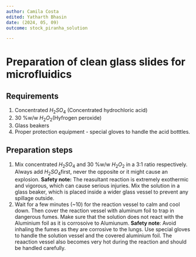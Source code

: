 ```yaml
---
author: Camila Costa
edited: Yatharth Bhasin
date: (2024, 05, 09)
outcome: stock_piranha_solution

---
```


# Preparation of clean glass slides for microfluidics



## Requirements

1. Concentrated $H_{2}SO_{4}$ (Concentrated hydrochloric acid)
2. 30 %w/w $H_2O_2$​ (Hyfrogen peroxide)
3. Glass beakers
4. Proper protection equipment - special gloves to handle the acid botttles.

## Preparation steps

1. Mix concentrated $H_{2}SO_{4}$ and 30 %w/w $H_2O_2$ in a 3:1 ratio respectively. Always add $H_{2}SO_{4}$​ first, never the opposite or it might cause an explosion. 
	**Safety note:** The reasultant reaction is extremely exothermic and vigorous, which can cause serious injuries. Mix the solution in a glass beaker, which is placed inside a wider glass vessel to prevent any spillage outside.
2. Wait for a few minutes (~10) for the reaction vessel to calm and cool down. Then cover the reaction vessel with aluminum foil to trap in dangerous fumes. Make sure that the solution does not react with the Aluminium foil as it is corrosoive to Alumiunum.
	**Safety note**: Avoid inhaling the fumes as they are corrosive to the lungs. Use special gloves to handle the solution vessel and the covered aluminium foil. The reaaction vessel also becomes very hot during the reaction and should be handled carefully.

